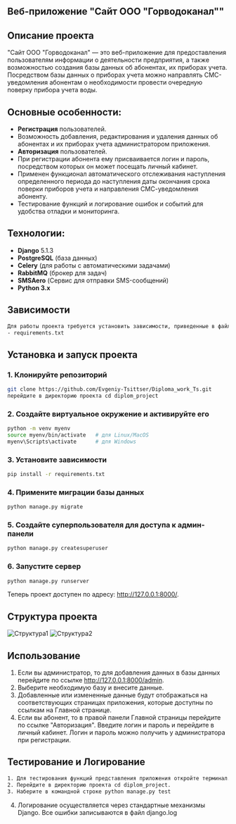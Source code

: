 ## Веб-приложение "Сайт ООО "Горводоканал""

## **Описание проекта**

"Сайт ООО "Горводоканал" — это веб-приложение для предоставления пользователям информации о деятельности предприятия, а также возможностью 
создания базы данных об абонентах, их приборах учета. Посредством базы данных о приборах учета можно направлять СМС-уведомления абонентам о 
необходимости провести очередную поверку прибора учета воды.

## **Основные особенности:**

- **Регистрация** пользователей.
- Возможность добавления, редактирования и удаления данных об абонентах и их приборах учета администратором приложения.
- **Авторизация** пользователей.
- При регистрации абонента ему присваивается логин и пароль, посредством которых он может посещать личный кабинет.
- Применен функционал автоматического отслеживания наступления определенного периода до наступления даты окончания срока поверки приборов учета
  и направления СМС-уведомления абоненту.
- Тестирование функций и логирование ошибок и событий для удобства отладки и мониторинга.

## **Технологии:**

- **Django** 5.1.3
- **PostgreSQL** (база данных)
- **Celery**  (для работы с автоматическими задачами)
- **RabbitMQ** (брокер для задач)
- **SMSAero** (Сервис для отправки SMS-сообщений)
- **Python 3.x**

## **Зависимости**
```bash
Для работы проекта требуется установить зависимости, приведенные в файле:
- requirements.txt
```
## **Установка и запуск проекта**

### 1. Клонируйте репозиторий
```bash
git clone https://github.com/Evgeniy-Tsittser/Diploma_work_Ts.git                                    
перейдите в директорию проекта cd diplom_project
```
### 2. Создайте виртуальное окружение и активируйте его
```bash
python -m venv myenv
source myenv/bin/activate   # для Linux/MacOS
myenv\Scripts\activate      # для Windows
```
### 3. Установите зависимости
```bash
pip install -r requirements.txt
```
###  4. Примените миграции базы данных
```bash
python manage.py migrate
```
### 5. Создайте суперпользователя для доступа к админ-панели
```bash
python manage.py createsuperuser
```
### 6. Запустите сервер
```bash
python manage.py runserver
```
Теперь проект доступен по адресу: http://127.0.0.1:8000/.

## Структура проекта

![Структура1](https://github.com/user-attachments/assets/869581a1-5e08-496e-a7c1-475243afb140)
![Структура2](https://github.com/user-attachments/assets/bd58b627-7ffb-408a-b658-e7dfdbd8dd7b)


## Использование

1. Если вы администратор, то для добавления данных в базы данных перейдите по ссылке http://127.0.0.1:8000/admin.
2. Выберите необходимую базу и внесите данные.
3. Добавленные или измененные данные будут отображаться на соответствующих страницах приложения, которые доступны по ссылкам на Главной странице.
4. Если вы абонент, то в правой панели Главной страницы перейдите по ссылке "Авторизация". Введите логин и пароль и перейдите в личный кабинет. Логин и пароль можно получить у администратора при регистрации.

## Тестирование и Логирование
```bash
1. Для тестирования функций представления приложения откройте терминал.
2. Перейдите в директорию проекта cd diplom_project.
3. Наберите в командной строке python manage.py test
```
4. Логирование осуществляется через стандартные механизмы Django. Все ошибки записываются в файл django.log


